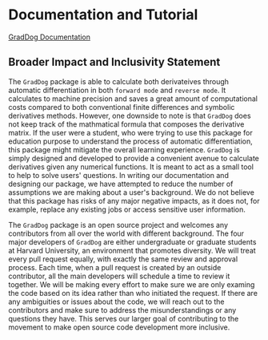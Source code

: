 # Documentation and Tutorial
[GradDog Documentation](https://graddog.readthedocs.io/en/latest/)

## Broader Impact and Inclusivity Statement
The ``GradDog`` package is able to calculate both derivateives through automatic differentiation in both `forward mode` and `reverse mode`. It calculates to machine precision and saves a great amount of computational costs compared to both conventional finite differences and symbolic derivatives methods. However, one downside to note is that ``GradDog`` does not keep track of the mathmatical formula that composes the derivative matrix. If the user were a student, who were trying to use this package for education purpose to understand the process of automatic differentiation, this package might mitigate the overall learning experience. ``GradDog`` is simply designed and developed to provide a convenient avenue to calculate derivatives given any numerical functions. It is meant to act as a small tool to help to solve users' questions.  In writing our documentation and designing our package, we have attempted to reduce the number of assumptions we are making about a user's background.  We do not believe that this package has risks of any major negative impacts, as it does not, for example, replace any existing jobs or access sensitive user information.

The ``GradDog`` package is an open source project and welcomes any contributors from all over the world with different background. The four major developers of ``GradDog`` are either undergraduate or graduate students at Harvard University, an environment that promotes diversity. We will treat every pull request equally, with exactly the same review and approval process. Each time, when a pull request is created by an outside contributor, all the main developers will schedule a time to review it together. We will be making every effort to make sure we are only examing the code based on its idea rather than who initiated the request. If there are any ambiguities or issues about the code, we will reach out to the contributors and make sure to address the misunderstandings or any questions they have. This serves our larger goal of contributing to the movement to make open source code development more inclusive.

